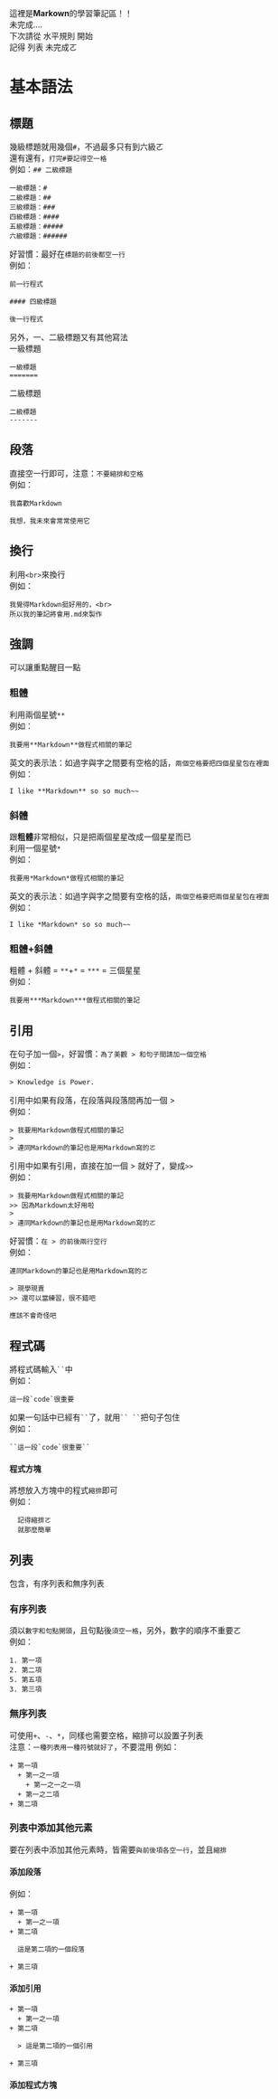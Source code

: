 這裡是**Markown**的學習筆記區！！<BR>
未完成....<BR>
下次請從 水平規則 開始<BR>
記得 列表 未完成ㄛ <BR>

基本語法
=======


## 標題

幾級標題就用幾個`#`，不過最多只有到六級ㄛ<br>
還有還有，`打完#要記得空一格`<br>
例如：`## 二級標題`
  ```
  一級標題：# 
  二級標題：## 
  三級標題：### 
  四級標題：#### 
  五級標題：##### 
  六級標題：###### 
  ```

好習慣：最好在`標題的前後都空一行`<BR>
例如：
  ```
  前一行程式

  #### 四級標題

  後一行程式
  ```

另外，一、二級標題又有其他寫法<BR>
一級標題
  ```
  一級標題
  =======
  ```
二級標題
  ```
  二級標題
  -------
  ```
  
  
## 段落
  
直接空一行即可，注意：`不要縮排和空格`<BR>
例如：
  ```
  我喜歡Markdown
  
  我想，我未來會常常使用它
  ```
  

## 換行
  
利用`<br>`來換行<br>
例如：
  ```
  我覺得Markdown挺好用的，<br>
  所以我的筆記將會用.md來製作
  ```
  
  
## 強調
  
可以讓重點醒目一點
  
### 粗體
  
利用兩個星號`**`<br>
例如：
  ```
  我要用**Markdown**做程式相關的筆記
  ```

英文的表示法：如過字與字之間要有空格的話，`兩個空格要把四個星星包在裡面`<br>
例如：
  ```
  I like **Markdown** so so much~~
  ```

  
### 斜體
  
跟**粗體**非常相似，只是把兩個星星改成一個星星而已<BR>
利用一個星號`*`<br>
例如：
  ```
  我要用*Markdown*做程式相關的筆記
  ```

英文的表示法：如過字與字之間要有空格的話，`兩個空格要把兩個星星包在裡面`<br>
例如：
  ```
  I like *Markdown* so so much~~
  ```
  

### 粗體+斜體

粗體 + 斜體 = `**`+`*` = `***` = 三個星星<br>
例如：
  ```
  我要用***Markdown***做程式相關的筆記
  ```
  
  
## 引用

在句子加一個`>`，好習慣：`為了美觀 > 和句子間請加一個空格`<br>
例如：
  ```
  > Knowledge is Power.
  ```

引用中如果有段落，在段落與段落間再加一個 > <BR>
例如：
  ```
  > 我要用Markdown做程式相關的筆記
  > 
  > 連同Markdown的筆記也是用Markdown寫的ㄛ
  ```
  
引用中如果有引用，直接在加一個 > 就好了，變成`>>`<BR>
例如：
  ```
  > 我要用Markdown做程式相關的筆記
  >> 因為Markdown太好用啦
  > 
  > 連同Markdown的筆記也是用Markdown寫的ㄛ
  ```

好習慣：`在 > 的前後兩行空行`<BR>
例如：
  ```
  連同Markdown的筆記也是用Markdown寫的ㄛ
  
  > 現學現賣
  >> 還可以當練習，很不錯吧
  
  應該不會奇怪吧
  ```
  
  
## 程式碼

將程式碼輸入` `` `中<BR>
例如：
  ```
  這一段`code`很重要
  ```
  
如果一句話中已經有` `` `了，就用` `` `` `把句子包住<BR>
例如：
  ```
  ``這一段`code`很重要``
  ```
  
#### 程式方塊
  
將想放入方塊中的程式`縮排`即可<BR>
例如：
  ```
    記得縮排ㄛ
    就那麼簡單
  ```
  
  
  
  
  
  
  
  
  
## 列表
  
包含，有序列表和無序列表
  
### 有序列表

須以`數字和句點開頭`，且句點後`須空一格`，另外，數字的順序不重要ㄛ<BR>
例如：
  ```
  1. 第一項
  2. 第二項
  5. 第五項
  3. 第三項
  ```

### 無序列表
  
可使用`+`、`-`、`*`，同樣也需要空格，縮排可以設置子列表<BR>
注意：`一種列表用一種符號就好了`，不要混用
例如：
  ```
  + 第一項
    + 第一之一項
      + 第一之一之一項
    + 第一之二項
  + 第二項
  ```
  
### 列表中添加其他元素
  
要在列表中添加其他元素時，皆需要`與前後項各空一行`，並且`縮排`
  
#### 添加段落
  
例如：
  ```
  + 第一項
    + 第一之一項
  + 第二項
  
    這是第二項的一個段落
  
  + 第三項
  ```
  
#### 添加引用
  
  ```
  + 第一項
    + 第一之一項
  + 第二項
  
    > 這是第二項的一個引用
  
  + 第三項
  ```
  
#### 添加程式方塊
  
  
  
  
  
  
  
  
  
  
  
